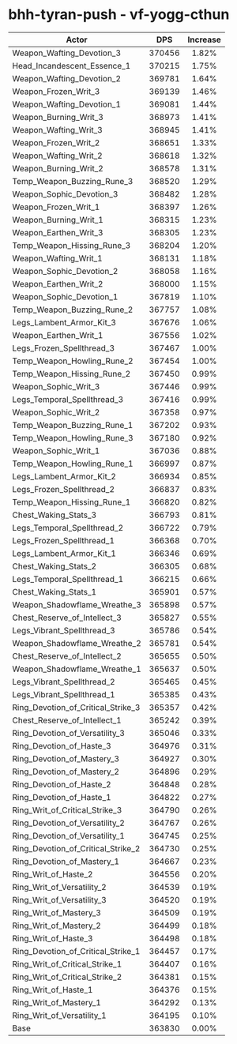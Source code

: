 # bhh-tyran-push - vf-yogg-cthun
| Actor | DPS | Increase |
|---|:---:|:---:|
|Weapon_Wafting_Devotion_3|370456|1.82%|
|Head_Incandescent_Essence_1|370215|1.75%|
|Weapon_Wafting_Devotion_2|369781|1.64%|
|Weapon_Frozen_Writ_3|369139|1.46%|
|Weapon_Wafting_Devotion_1|369081|1.44%|
|Weapon_Burning_Writ_3|368973|1.41%|
|Weapon_Wafting_Writ_3|368945|1.41%|
|Weapon_Frozen_Writ_2|368651|1.33%|
|Weapon_Wafting_Writ_2|368618|1.32%|
|Weapon_Burning_Writ_2|368578|1.31%|
|Temp_Weapon_Buzzing_Rune_3|368520|1.29%|
|Weapon_Sophic_Devotion_3|368482|1.28%|
|Weapon_Frozen_Writ_1|368397|1.26%|
|Weapon_Burning_Writ_1|368315|1.23%|
|Weapon_Earthen_Writ_3|368305|1.23%|
|Temp_Weapon_Hissing_Rune_3|368204|1.20%|
|Weapon_Wafting_Writ_1|368131|1.18%|
|Weapon_Sophic_Devotion_2|368058|1.16%|
|Weapon_Earthen_Writ_2|368000|1.15%|
|Weapon_Sophic_Devotion_1|367819|1.10%|
|Temp_Weapon_Buzzing_Rune_2|367757|1.08%|
|Legs_Lambent_Armor_Kit_3|367676|1.06%|
|Weapon_Earthen_Writ_1|367556|1.02%|
|Legs_Frozen_Spellthread_3|367467|1.00%|
|Temp_Weapon_Howling_Rune_2|367454|1.00%|
|Temp_Weapon_Hissing_Rune_2|367450|0.99%|
|Weapon_Sophic_Writ_3|367446|0.99%|
|Legs_Temporal_Spellthread_3|367416|0.99%|
|Weapon_Sophic_Writ_2|367358|0.97%|
|Temp_Weapon_Buzzing_Rune_1|367202|0.93%|
|Temp_Weapon_Howling_Rune_3|367180|0.92%|
|Weapon_Sophic_Writ_1|367036|0.88%|
|Temp_Weapon_Howling_Rune_1|366997|0.87%|
|Legs_Lambent_Armor_Kit_2|366934|0.85%|
|Legs_Frozen_Spellthread_2|366837|0.83%|
|Temp_Weapon_Hissing_Rune_1|366820|0.82%|
|Chest_Waking_Stats_3|366793|0.81%|
|Legs_Temporal_Spellthread_2|366722|0.79%|
|Legs_Frozen_Spellthread_1|366368|0.70%|
|Legs_Lambent_Armor_Kit_1|366346|0.69%|
|Chest_Waking_Stats_2|366305|0.68%|
|Legs_Temporal_Spellthread_1|366215|0.66%|
|Chest_Waking_Stats_1|365901|0.57%|
|Weapon_Shadowflame_Wreathe_3|365898|0.57%|
|Chest_Reserve_of_Intellect_3|365827|0.55%|
|Legs_Vibrant_Spellthread_3|365786|0.54%|
|Weapon_Shadowflame_Wreathe_2|365781|0.54%|
|Chest_Reserve_of_Intellect_2|365655|0.50%|
|Weapon_Shadowflame_Wreathe_1|365637|0.50%|
|Legs_Vibrant_Spellthread_2|365465|0.45%|
|Legs_Vibrant_Spellthread_1|365385|0.43%|
|Ring_Devotion_of_Critical_Strike_3|365357|0.42%|
|Chest_Reserve_of_Intellect_1|365242|0.39%|
|Ring_Devotion_of_Versatility_3|365046|0.33%|
|Ring_Devotion_of_Haste_3|364976|0.31%|
|Ring_Devotion_of_Mastery_3|364927|0.30%|
|Ring_Devotion_of_Mastery_2|364896|0.29%|
|Ring_Devotion_of_Haste_2|364848|0.28%|
|Ring_Devotion_of_Haste_1|364822|0.27%|
|Ring_Writ_of_Critical_Strike_3|364790|0.26%|
|Ring_Devotion_of_Versatility_2|364767|0.26%|
|Ring_Devotion_of_Versatility_1|364745|0.25%|
|Ring_Devotion_of_Critical_Strike_2|364730|0.25%|
|Ring_Devotion_of_Mastery_1|364667|0.23%|
|Ring_Writ_of_Haste_2|364556|0.20%|
|Ring_Writ_of_Versatility_2|364539|0.19%|
|Ring_Writ_of_Versatility_3|364520|0.19%|
|Ring_Writ_of_Mastery_3|364509|0.19%|
|Ring_Writ_of_Mastery_2|364499|0.18%|
|Ring_Writ_of_Haste_3|364498|0.18%|
|Ring_Devotion_of_Critical_Strike_1|364457|0.17%|
|Ring_Writ_of_Critical_Strike_1|364407|0.16%|
|Ring_Writ_of_Critical_Strike_2|364381|0.15%|
|Ring_Writ_of_Haste_1|364376|0.15%|
|Ring_Writ_of_Mastery_1|364292|0.13%|
|Ring_Writ_of_Versatility_1|364195|0.10%|
|Base|363830|0.00%|
